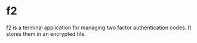 f2
==

f2 is a terminal application for managing two factor authentication
codes. It stores them in an encrypted file.
